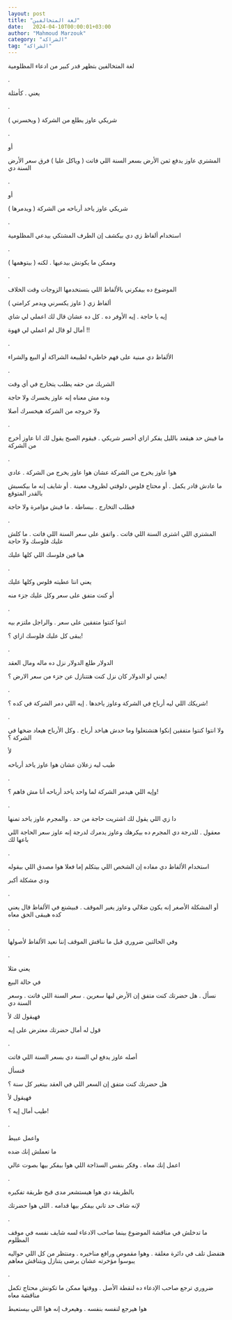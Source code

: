 ```yaml
---
layout: post
title: "لغة المتخالفين"
date:   2024-04-10T00:00:01+03:00
author: "Mahmoud Marzouk"
category: "الشراكة"
tag: "الشراكة"
---
```



لغة المتخالفين بتظهر قدر كبير من ادعاء المظلومية

.

يعني . كأمثلة

.

شريكي عاوز يطلع من الشركة ( ويخسرني )

.

أو

المشتري عاوز يدفع ثمن الأرض بسعر السنة اللي فاتت ( وياكل
عليا ) فرق سعر الأرض السنة دي

.

أو

شريكي عاوز ياخد أرباحه من الشركة ( ويدمرها )

.

استخدام ألفاظ زي دي بيكشف إن الطرف المشتكي بيدعي
المظلومية

.

وممكن ما يكونش بيدعيها . لكنه ( بيتوهمها )

.

الموضوع ده بيفكرني بالألفاظ اللي بتستخدمها الزوجات وقت
الخلاف

ألفاظ زي ( عاوز يكسرني ويدمر كرامتي )

إيه يا حاجة . إيه الأوفر ده . كل ده عشان قال لك اعملي لي
شاي

أمال لو قال لم اعملي لي قهوة !!

.

الألفاظ دي مبنية على فهم خاطيء لطبيعة الشراكة أو البيع
والشراء

.

الشريك من حقه يطلب يتخارج في أي وقت

وده مش معناه إنه عاوز يخسرك ولا حاجة

ولا خروجه من الشركة هيخسرك أصلا

.

ما فيش حد هيقعد بالليل يفكر ازاي أخسر شريكي . فيقوم
الصبح يقول لك انا عاوز أخرج من الشركة

.

هوا عاوز يخرج من الشركة عشان هوا عاوز يخرج من الشركة .
عادي

ما عادش قادر يكمل . أو محتاج فلوس دلوقتي لظروف معينة .
أو شايف إنه ما بيكسبش بالقدر المتوقع

فطلب التخارج . ببساطة . ما فيش مؤامرة ولا حاجة

.

المشتري اللي اشترى السنة اللي فاتت . واتفق على سعر السنة
اللي فاتت . ما كلش عليك فلوسك ولا حاجة

هيا فين فلوسك اللي كلها عليك

.

يعني انتا عطيته فلوس وكلها عليك

أو كنت متفق على سعر وكل عليك جزء منه

.

انتوا كنتوا متفقين على سعر . والراجل ملتزم بيه

يبقى كل عليك فلوسك ازاي ؟!

.

الدولار طلع الدولار نزل ده ماله ومال العقد

يعني لو الدولار كان نزل كنت هتتنازل عن جزء من سعر الارض
؟!

.

شريكك اللي ليه أرباح في الشركة وعاوز ياخدها . إيه اللي
دمر الشركة في كده ؟!

.

ولا انتوا كنتوا متفقين إنكوا هتشتغلوا وما حدش هياخد
أرباح . وكل الأرباح هيعاد ضخها في الشركة ؟

لأ

طيب ليه زعلان عشان هوا عاوز ياخد أرباحه

.

وإيه اللي هيدمر الشركة لما واحد ياخد أرباحه أنا مش فاهم
؟!

.

دا زي اللي يقول لك اشتريت حاجة من حد . والمجرم عاوز ياخد
تمنها

معقول . للدرجة دي المجرم ده بيكرهك وعاوز يدمرك لدرجة إنه
عاوز سعر الحاجة اللي باعها لك

.

استخدام الألفاظ دي مفاده إن الشخص اللي بيتكلم إما فعلا
هوا مصدق اللي بيقوله

ودي مشكلة أكبر

.

أو المشكلة الأصغر إنه يكون ضلالي وعاوز يغير الموقف .
فبيشنع في الألفاظ قال يعني كده هيبقى الحق معاه

.

وفي الحالتين ضروري قبل ما نناقش الموقف إننا نعيد الألفاظ
لأصولها

.

يعني مثلا

في حالة البيع

نسأل . هل حضرتك كنت متفق إن الأرض ليها سعرين . سعر السنة
اللي فاتت . وسعر السنة دي

فهيقول لك لأ

قول له أمال حضرتك معترض على إيه

.

أصله عاوز يدفع لي السنة دي بسعر السنة اللي فاتت

فنسأل

هل حضرتك كنت متفق إن السعر اللي في العقد بيتغير كل سنة
؟

فهيقول لأ

طيب أمال إيه ؟!

.

واعمل عبيط

ما تعملش إنك ضده

اعمل إنك معاه . وفكر بنفس السذاجة اللي هوا بيفكر بيها
بصوت عالي

.

بالطريقة دي هوا هيستشعر مدى قبح طريقة تفكيره

لإنه شاف حد تاني بيفكر بيها قدامه . اللي هوا
حضرتك

.

ما تدخلش في مناقشة الموضوع بينما صاحب الادعاء لسه شايف
نفسه في موقف المظلوم

هتفضل تلف في دائرة مغلقة . وهوا مقموص ورافع مناخيره .
ومنتظر من كل اللي حواليه يبوسوا مؤخرته عشان يرضى يتنازل ويتناقش
معاهم

.

ضروري ترجع صاحب الإدعاء ده لنقطة الأصل . ووقتها ممكن ما
تكونش محتاج تكمل مناقشة معاه

هوا هيرجع لنفسه بنفسه . وهيعرف إنه هوا اللي
بيستعبط
